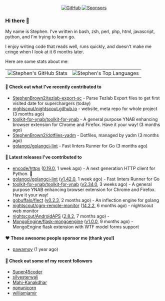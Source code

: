 <p align="center">
    <a href="https://github.com/StephenBrown2"><img src="https://img.shields.io/github/followers/StephenBrown2.svg?label=GitHub&style=social" alt="GitHub"></a>
    <a href="https://github.com/sponsors/StephenBrown2"><img src="https://img.shields.io/badge/Sponsors--_.svg?style=social&logo=github&logoColor=EA4AAA" alt="Sponsors"></a>
</p>

### Hi there 👋

My name is Stephen. I've written in bash, zsh, perl, php, html, javascript, python, and I'm trying to learn go.

I enjoy writing code that reads well, runs quickly, and doesn't make me cringe when I look at it 6 months later.

Here are some stats about me:

|     |     |
| --- | --- |
| ![Stephen's GitHub Stats](https://github-readme-stats.vercel.app/api?username=StephenBrown2&show_icons=true&count_private=true) | ![Stephen's Top Languages](https://github-readme-stats.vercel.app/api/top-langs/?username=StephenBrown2&layout=compact) |

#### 👷 Check out what I've recently contributed to

- [StephenBrown2/tezlab-export-sc](https://github.com/StephenBrown2/tezlab-export-sc) - Parse Tezlab Export files to get first visited date for superchargers (today)
- [nightscout/nightscout.github.io](https://github.com/nightscout/nightscout.github.io) - website, meta repo for whole project (3 months ago)
- [toolkit-for-ynab/toolkit-for-ynab](https://github.com/toolkit-for-ynab/toolkit-for-ynab) - A general purpose YNAB enhancing browser extension for Chrome and Firefox. Have it your way! (3 months ago)
- [StephenBrown2/dotfiles-yadm](https://github.com/StephenBrown2/dotfiles-yadm) - Dotfiles, managed by yadm (3 months ago)
- [golangci/golangci-lint](https://github.com/golangci/golangci-lint) - Fast linters Runner for Go (3 months ago)



#### 🔭 Latest releases I've contributed to

- [encode/httpx](https://github.com/encode/httpx) ([0.19.0](https://github.com/encode/httpx/releases/tag/0.19.0), 1 week ago) - A next generation HTTP client for Python. 🦋
- [golangci/golangci-lint](https://github.com/golangci/golangci-lint) ([v1.42.0](https://github.com/golangci/golangci-lint/releases/tag/v1.42.0), 1 week ago) - Fast linters Runner for Go
- [toolkit-for-ynab/toolkit-for-ynab](https://github.com/toolkit-for-ynab/toolkit-for-ynab) ([v2.34.0](https://github.com/toolkit-for-ynab/toolkit-for-ynab/releases/tag/v2.34.0), 3 weeks ago) - A general purpose YNAB enhancing browser extension for Chrome and Firefox. Have it your way!
- [gobuffalo/flect](https://github.com/gobuffalo/flect) ([v0.2.3](https://github.com/gobuffalo/flect/releases/tag/v0.2.3), 2 months ago) - An inflection engine for golang
- [nightscout/cgm-remote-monitor](https://github.com/nightscout/cgm-remote-monitor) ([14.2.2](https://github.com/nightscout/cgm-remote-monitor/releases/tag/14.2.2), 6 months ago) - nightscout web monitor
- [nightscout/AndroidAPS](https://github.com/nightscout/AndroidAPS) ([2.8.2](https://github.com/nightscout/AndroidAPS/releases/tag/2.8.2), 7 months ago) - 
- [MongoEngine/flask-mongoengine](https://github.com/MongoEngine/flask-mongoengine) ([v1.0.0](https://github.com/MongoEngine/flask-mongoengine/releases/tag/v1.0.0), 9 months ago) - MongoEngine flask extension with WTF model forms support

#### ❤️ These awesome people sponsor me (thank you!)

- [pawamoy](https://github.com/pawamoy) (1 year ago)

#### 👯 Check out some of my recent followers

- [Super45coder](https://github.com/Super45coder)
- [silvesterwali](https://github.com/silvesterwali)
- [Mahi-Kanakdhar](https://github.com/Mahi-Kanakdhar)
- [nonunicorn](https://github.com/nonunicorn)
- [williamjamir](https://github.com/williamjamir)


